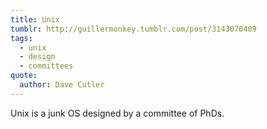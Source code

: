 ```yaml
---
title: Unix
tumblr: http://guillermonkey.tumblr.com/post/3143070409
tags:
  - unix
  - design
  - committees
quote:
  author: Dave Cutler
---
```


Unix is a junk OS designed by a committee of PhDs.
